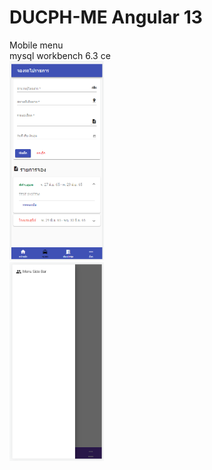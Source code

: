 <h1>DUCPH-ME Angular 13</h1> 
Mobile menu
</br>
mysql workbench 6.3 ce <br>

<div style="width:100%">
    <div style="width:30%">
        <img src="images/Screenshot_1.png" width="400" class="img-responsive" alt="">
    </div>
    <div style="width:30%">
        <img src="images/Screenshot_2.png" width="400" class="img-responsive" alt="">
    </div>
</div>